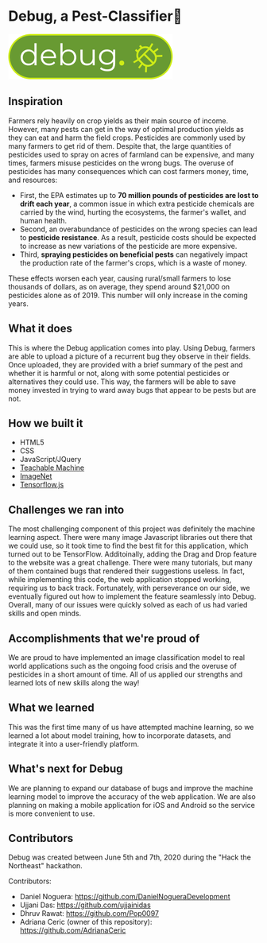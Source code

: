 # Debug, a Pest-Classifier🐞
![GitHub Logo](img/DebugLogo.png)
## Inspiration
Farmers rely heavily on crop yields as their main source of income. However, many pests can get in the way of optimal production yields as they can eat and harm the field crops. Pesticides are commonly used by many farmers to get rid of them. Despite that, the large quantities of pesticides used to spray on acres of farmland can be expensive, and many times, farmers misuse pesticides on the wrong bugs. The overuse of pesticides has many consequences which can cost farmers money, time, and resources:

- First, the EPA estimates up to **70 million pounds of pesticides are lost to drift each year**, a common issue in which extra pesticide chemicals are carried by the wind, hurting the ecosystems, the farmer's wallet, and human health.
- Second, an overabundance of pesticides on the wrong species can lead to **pesticide resistance**. As a result, pesticide costs should be expected to increase as new variations of the pesticide are more expensive. 
- Third, **spraying pesticides on beneficial pests** can negatively impact the production rate of the farmer's crops, which is a waste of money. 

These effects worsen each year, causing rural/small farmers to lose thousands of dollars, as on average, they spend around $21,000 on pesticides alone as of 2019. This number will only increase in the coming years. 
 
## What it does
This is where the Debug application comes into play. Using Debug, farmers are able to upload a picture of a recurrent bug they observe in their fields. Once uploaded, they are provided with a brief summary of the pest and whether it is harmful or not, along with some potential pesticides or alternatives they could use. This way, the farmers will be able to save money invested in trying to ward away bugs that appear to be pests but are not.  

## How we built it
- HTML5
- CSS
- JavaScript/JQuery
- [Teachable Machine](https://teachablemachine.withgoogle.com/)
- [ImageNet](http://www.image-net.org/index)
- [Tensorflow.js](https://www.tensorflow.org/js)

## Challenges we ran into
The most challenging component of this project was definitely the machine learning aspect. There were many image Javascript libraries out there that we could use, so it took time to find the best fit for this application, which turned out to be TensorFlow. 
Additoinally, adding the Drag and Drop feature to the website was a great challenge. There were many tutorials, but many of them contained bugs that rendered their suggestions useless. In fact, while implementing this code, the web application stopped working, requiring us to back track. Fortunately, with perseverance on our side, we eventually figured out how to implement the feature seamlessly into Debug.
Overall, many of our issues were quickly solved as each of us had varied skills and open minds. 

## Accomplishments that we're proud of
We are  proud to have implemented an image classification model to real world applications such as the ongoing food crisis and the overuse of pesticides in a short amount of time. All of us applied our strengths and learned lots of new skills along the way!

## What we learned
This was the first time many of us have attempted machine learning, so we learned a lot about model training, how to incorporate datasets, and integrate it into a user-friendly platform. 

## What's next for Debug
We are planning to expand our database of bugs and improve the machine learning model to improve the accuracy of the web application. We are also planning on making a mobile application for iOS and Android so the service is more convenient to use. 

## Contributors
Debug was created between June 5th and 7th, 2020 during the "Hack the Northeast" hackathon. 

Contributors: 
- Daniel Noguera: https://github.com/DanielNogueraDevelopment
- Ujjani Das: https://github.com/ujjainidas
- Dhruv Rawat: https://github.com/Pop0097
- Adriana Ceric (owner of this repository): https://github.com/AdrianaCeric